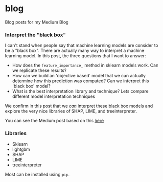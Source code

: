 # blog
Blog posts for my Medium Blog

### Interpret the "black box"
I can't stand when people say that machine learning models are consider to be a "black box". There are actually many way to interpret a machine learning model. In this post, the three questions that I want to answer: 
- How does the `feature_importance_` method in sklearn models work. Can we replicate these results?
- How can we build an 'objective based' model that we can actually determine how this prediction was computed? Can we interpret this 'black box' model? 
- What is the best interpretation library and technique? Lets compare different model interpretation techniques

We confirm in this post that we *can* interpret these black box models and explore the very nice libraries of SHAP, LIME, and treeinterpreter. 

You can see the Medium post based on this [here](https://medium.com/@mevanoff24/interpret-the-black-box-dc69031a81fa)

### Libraries
- Sklearn
- lightgbm
- SHAP
- LIME
- treeinterpreter

Most can be installed using `pip`. 
